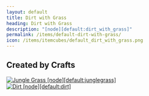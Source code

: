 ```yaml
---
layout: default
title: Dirt with Grass
heading: Dirt with Grass
description: "[node][default:dirt_with_grass]"
permalink: /items/default-dirt-with-grass/
icon: /items/itemcubes/default_dirt_with_grass.png
---
```



## Created by Crafts

<div class="craft">
    <div>
        <span><a href="{{site.baseurl}}/items/default-junglegrass/"><img src="{{site.baseurl}}/assets/img/items/itemcubes/default_junglegrass.png" data-toggle="tooltip" title="Jungle Grass [node][default:junglegrass]"></a></span>
        <span></span>
        <span></span>
    </div>
    <div>
        <span><a href="{{site.baseurl}}/items/default-dirt/"><img src="{{site.baseurl}}/assets/img/items/itemcubes/default_dirt.png" data-toggle="tooltip" title="Dirt [node][default:dirt]"></a></span>
        <span></span>
        <span></span>
    </div>
    <div>
        <span></span>
        <span></span>
        <span></span>
    </div>
</div>
